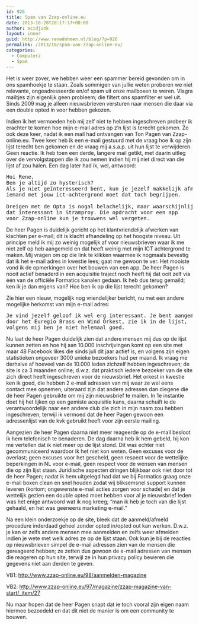```yaml
---
id: 926
title: Spam van Zzap-online.eu
date: 2013-10-28T20:17:17+00:00
author: acidjunk
layout: inner
guid: http://www.renedohmen.nl/blog/?p=926
permalink: /2013/10/spam-van-zzap-online-eu/
categories:
  - Computerz
  - Spam
---
```

Het is weer zover, we hebben weer een spammer bereid gevonden om in ons spamhoekje te staan. Zoals sommigen van jullie weten proberen we niet relevante, ongeadresseerde en/of spam uit onze mailboxen te weren. Viagra mailtjes zijn eigenlijk geen probleem; die filtert ons spamfilter er wel uit. Sinds 2009 mag je alleen nieuwsbrieven versturen naar mensen die daar via een double opted in voor hebben gekozen.

<!--more-->

Indien ik het vermoeden heb mij zelf niet te hebben ingeschreven probeer ik erachter te komen hoe mijn e-mail adres op z&#8217;n lijst is terecht gekomen. Zo ook deze keer, nadat ik een mail had ontvangen van Ton Pagen van Zzap-online.eu. Twee keer heb ik een e-mail gestuurd met de vraag hoe ik op zijn lijst terecht ben gekomen en de vraag mij a.s.a.p. uit hun lijst te verwijderen. Geen reactie. Ik heb toen een derde, langere mail getikt, met daarin uitleg over de vervolgstappen die ik zou nemen indien hij mij niet direct van die lijst af zou halen. Een dag later had ik, wel, antwoord:

<pre>Hoi Rene,
Ben je altijd zo hysterisch?
Als je niet geïnteresseerd bent, kun je jezelf makkelijk afmelden voor Zzap Magazine, 
iemand met jouw ict-achtergrond moet dat toch begrijpen.

Dreigen met de Opta is nogal belachelijk, maar waarschijnlijk klinkt
dat interessant in Stramproy. Die opdracht voor een app 
voor Zzap-online kun je trouwens wel vergeten.</pre>

De heer Pagen is duidelijk gericht op het klantvriendelijk afwerken van klachten per e-mail; dit is klacht afhandeling op het hoogste niveau. Uit principe meld ik mij zo weinig mogelijk af voor nieuwsbrieven waar ik me niet zelf op heb aangemeld en dat heeft weinig met mijn ICT achtergrond te maken. Mij vragen om op die link te klikken waarmee ik nogmaals bevestig dat ik het e-mail adres in kwestie lees; gaat me gewoon te ver. Het mooiste vond ik de opmerkingen over het bouwen van een app. De heer Pagen is nooit actief benaderd in een acquisitie traject noch heeft hij dat ooit zelf via één van de officiële Formatics kanalen gedaan. Ik heb dus terug gemaild; ken ik je dan ergens van? Hoe ben ik op die lijst terecht gekomen?

Zie hier een nieuw, mogelijk nog vriendelijker bericht, nu met een andere mogelijke herkomst van mijn e-mail adres:

<pre>Je vind jezelf geloof ik wel erg interessant. Je bent aangemeld 
door het Euregio Brass en Wind Orkest, zie ik in de lijst, 
volgens mij ben je niet helemaal goed.</pre>

Nu laat de heer Pagen duidelijk zien dat andere mensen mij dus op de lijst kunnen zetten en hoe hij aan 10.000 inschrijvingen komt op een site met maar 48 Facebook likes die sinds juli dit jaar actief is, en volgens zijn eigen statistieken ongeveer 3000 unieke bezoekers had per maand. Ik vraag me derhalve af hoeveel van de 10.000 leden zichzelf hebben ingeschreven; de site is ca 3 maanden online; d.w.z. dat praktisch iedere bezoeker van de site zich direct heeft ingeschreven voor de nieuwsbrief. Het orkest in kwestie ken ik goed, die hebben 2 e-mail adressen van mij waar ze wel eens contact mee opnemen, uiteraard zijn dat andere adressen dan diegene die de heer Pagen gebruikte om mij zijn nieuwsbrief te mailen. In 1e instantie doet hij het lijken op een gemiste acquisitie kans, daarna schuift ie de verantwoordelijk naar een andere club die zich in mijn naam zou hebben ingeschreven, terwijl ik vermoed dat de heer Pagen gewoon een adressenlijst van de kvk gebruikt heeft voor zijn eerste mailing.

Aangezien de heer Pagen daarna niet meer reageerde op de e-mail besloot ik hem telefonisch te benaderen. De dag daarna heb ik hem gebeld, hij kon me vertellen dat ik niet meer op de lijst stond. Dit was echter niet gecommuniceerd waardoor ik het niet kon weten. Geen excuses voor de overlast; geen excuses voor het gescheld, geen respect voor de wettelijke beperkingen in NL voor e-mail, geen respect voor de wensen van mensen die op zijn lijst staan. Juridische aspecten dringen blijkbaar ook niet door tot de heer Pagen; nadat ik hem uitgelegd had dat we bij Formatics graag onze e-mail boxen clean en snel houden zodat wij bliksemsnel support kunnen leveren (kortom; ongewenste e-mail acties zorgen voor schade) en dat je wettelijk gezien een double opted moet hebben voor al je nieuwsbrief leden was het enige antwoord wat ik nog kreeg; &#8220;man ik heb je toch van die lijst gehaald, en het was geeneens marketing e-mail.&#8221;

Na een klein onderzoekje op de site, bleek dat de aanmeld/afmeld procedure inderdaad geheel zonder opted in/opted out kan werken. D.w.z. je kan er zelfs andere mensen mee aanmelden en zelfs weer afmelden indien je wete met welk adres ze op de lijst staan. Ook kun je bij de reacties op nieuwsbrieven simpel de e-mail adressen zien van de mensen die gereageerd hebben; ze zetten dus gewoon de e-mail adressen van mensen die reageren op hun site, terwijl ze in hun privacy policy beweren die gegevens niet aan derden te geven.

VB1: <http://www.zzap-online.eu/98/aanmelden-magazine>
  
VB2: <http://www.zzap-online.eu/97/magazine/zzap-magazine-van-start/_item/27>

Nu maar hopen dat de heer Pagen snapt dat ie toch vooral zijn eigen naam hiermee bezoedeld en dat dit niet de manier is om een community te bouwen.